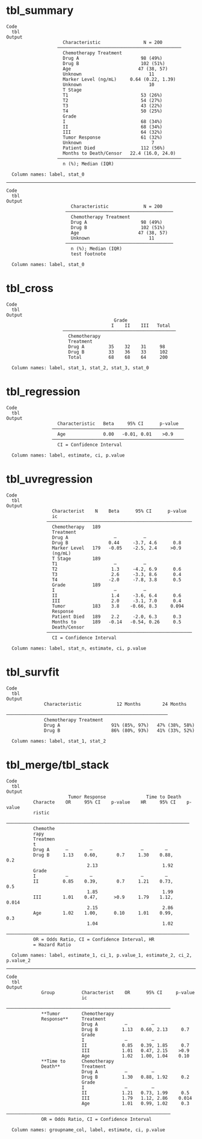 # tbl_summary

    Code
      tbl
    Output
                         Characteristic                N = 200       
                       ──────────────────────────────────────────────
                         Chemotherapy Treatment                      
                         Drug A                       98 (49%)       
                         Drug B                       102 (51%)      
                         Age                         47 (38, 57)     
                         Unknown                         11          
                         Marker Level (ng/mL)     0.64 (0.22, 1.39)  
                         Unknown                         10          
                         T Stage                                     
                         T1                           53 (26%)       
                         T2                           54 (27%)       
                         T3                           43 (22%)       
                         T4                           50 (25%)       
                         Grade                                       
                         I                            68 (34%)       
                         II                           68 (34%)       
                         III                          64 (32%)       
                         Tumor Response               61 (32%)       
                         Unknown                          7          
                         Patient Died                 112 (56%)      
                         Months to Death/Censor   22.4 (16.0, 24.0)  
                       ──────────────────────────────────────────────
                         n (%); Median (IQR)                         
      
      Column names: label, stat_0

---

    Code
      tbl
    Output
                            Characteristic             N = 200    
                          ────────────────────────────────────────
                            Chemotherapy Treatment                
                            Drug A                    98 (49%)    
                            Drug B                    102 (51%)   
                            Age                      47 (38, 57)  
                            Unknown                      11       
                          ────────────────────────────────────────
                            n (%); Median (IQR)                   
                            test footnote                         
      
      Column names: label, stat_0

# tbl_cross

    Code
      tbl
    Output
                                            Grade                  
                                           I    II    III   Total  
                         ──────────────────────────────────────────
                           Chemotherapy                            
                           Treatment                               
                           Drug A         35    32    31     98    
                           Drug B         33    36    33     102   
                           Total          68    68    64     200   
      
      Column names: label, stat_1, stat_2, stat_3, stat_0

# tbl_regression

    Code
      tbl
    Output
                       Characteristic   Beta     95% CI      p-value  
                     ─────────────────────────────────────────────────
                       Age              0.00   -0.01, 0.01    >0.9    
                     ─────────────────────────────────────────────────
                       CI = Confidence Interval                       
      
      Column names: label, estimate, ci, p.value

# tbl_uvregression

    Code
      tbl
    Output
                     Characterist    N    Beta      95% CI      p-value  
                     ic                                                  
                   ──────────────────────────────────────────────────────
                     Chemotherapy   189                                  
                     Treatment                                           
                     Drug A                 —          —                 
                     Drug B               0.44     -3.7, 4.6      0.8    
                     Marker Level   179   -0.05    -2.5, 2.4     >0.9    
                     (ng/mL)                                             
                     T Stage        189                                  
                     T1                     —          —                 
                     T2                    1.3     -4.2, 6.9      0.6    
                     T3                    2.6     -3.3, 8.6      0.4    
                     T4                   -2.0     -7.8, 3.8      0.5    
                     Grade          189                                  
                     I                      —          —                 
                     II                    1.4     -3.6, 6.4      0.6    
                     III                   2.0     -3.1, 7.0      0.4    
                     Tumor          183    3.8    -0.66, 8.3     0.094   
                     Response                                            
                     Patient Died   189    2.2     -2.0, 6.3      0.3    
                     Months to      189   -0.14   -0.54, 0.26     0.5    
                     Death/Censor                                        
                   ──────────────────────────────────────────────────────
                     CI = Confidence Interval                            
      
      Column names: label, stat_n, estimate, ci, p.value

# tbl_survfit

    Code
      tbl
    Output
                  Characteristic             12 Months        24 Months     
                ────────────────────────────────────────────────────────────
                  Chemotherapy Treatment                                    
                  Drug A                   91% (85%, 97%)   47% (38%, 58%)  
                  Drug B                   86% (80%, 93%)   41% (33%, 52%)  
      
      Column names: label, stat_1, stat_2

# tbl_merge/tbl_stack

    Code
      tbl
    Output
                           Tumor Response               Time to Death           
              Characte    OR     95% CI    p-value    HR     95% CI    p-value  
              ristic                                                            
            ────────────────────────────────────────────────────────────────────
              Chemothe                                                          
              rapy                                                              
              Treatmen                                                          
              t                                                                 
              Drug A      —        —                  —        —                
              Drug B     1.13    0.60,       0.7     1.30    0.88,       0.2    
                                  2.13                        1.92              
              Grade                                                             
              I           —        —                  —        —                
              II         0.85    0.39,       0.7     1.21    0.73,       0.5    
                                  1.85                        1.99              
              III        1.01    0.47,      >0.9     1.79    1.12,      0.014   
                                  2.15                        2.86              
              Age        1.02    1.00,      0.10     1.01    0.99,       0.3    
                                  1.04                        1.02              
            ────────────────────────────────────────────────────────────────────
              OR = Odds Ratio, CI = Confidence Interval, HR                     
              = Hazard Ratio                                                    
      
      Column names: label, estimate_1, ci_1, p.value_1, estimate_2, ci_2, p.value_2

---

    Code
      tbl
    Output
                 Group          Characterist    OR      95% CI     p-value  
                                ic                                          
               ─────────────────────────────────────────────────────────────
                 **Tumor        Chemotherapy                                
                 Response**     Treatment                                   
                                Drug A          —         —                 
                                Drug B         1.13   0.60, 2.13     0.7    
                                Grade                                       
                                I               —         —                 
                                II             0.85   0.39, 1.85     0.7    
                                III            1.01   0.47, 2.15    >0.9    
                                Age            1.02   1.00, 1.04    0.10    
                 **Time to      Chemotherapy                                
                 Death**        Treatment                                   
                                Drug A          —         —                 
                                Drug B         1.30   0.88, 1.92     0.2    
                                Grade                                       
                                I               —         —                 
                                II             1.21   0.73, 1.99     0.5    
                                III            1.79   1.12, 2.86    0.014   
                                Age            1.01   0.99, 1.02     0.3    
               ─────────────────────────────────────────────────────────────
                 OR = Odds Ratio, CI = Confidence Interval                  
      
      Column names: groupname_col, label, estimate, ci, p.value

